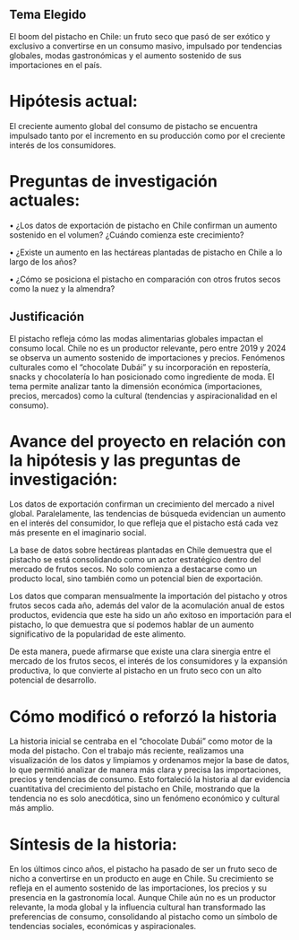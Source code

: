 ## Tema Elegido
El boom del pistacho en Chile: un fruto seco que pasó de ser exótico y exclusivo a convertirse en un consumo masivo, impulsado por tendencias globales, modas gastronómicas y el aumento sostenido de sus importaciones en el país.

# Hipótesis actual:

El creciente aumento global del consumo de pistacho se encuentra impulsado tanto por el incremento en su producción como por el creciente interés de los consumidores.

# Preguntas de investigación actuales:

•	¿Los datos de exportación de pistacho en Chile confirman un aumento sostenido en el volumen? ¿Cuándo comienza este crecimiento?

•	¿Existe un aumento en las hectáreas plantadas de pistacho en Chile a lo largo de los años?

•	¿Cómo se posiciona el pistacho en comparación con otros frutos secos como la nuez y la almendra?

## Justificación
El pistacho refleja cómo las modas alimentarias globales impactan el consumo local. Chile no es un productor relevante, pero entre 2019 y 2024 se observa un aumento sostenido de importaciones y precios. Fenómenos culturales como el “chocolate Dubái” y su incorporación en repostería, snacks y chocolatería lo han posicionado como ingrediente de moda. El tema permite analizar tanto la dimensión económica (importaciones, precios, mercados) como la cultural (tendencias y aspiracionalidad en el consumo).

# Avance del proyecto en relación con la hipótesis y las preguntas de investigación:
Los datos de exportación confirman un crecimiento del mercado a nivel global. Paralelamente, las tendencias de búsqueda evidencian un aumento en el interés del consumidor, lo que refleja que el pistacho está cada vez más presente en el imaginario social.

La base de datos sobre hectáreas plantadas en Chile demuestra que el pistacho se está consolidando como un actor estratégico dentro del mercado de frutos secos. No solo comienza a destacarse como un producto local, sino también como un potencial bien de exportación.

Los datos que comparan mensualmente la importación del pistacho y otros frutos secos cada año, además del valor de la acomulación anual de estos productos, evidencia que este ha sido un año exitoso en importación para el pistacho, lo que demuestra que sí podemos hablar de un aumento significativo de la popularidad de este alimento.

De esta manera, puede afirmarse que existe una clara sinergia entre el mercado de los frutos secos, el interés de los consumidores y la expansión productiva, lo que convierte al pistacho en un fruto seco con un alto potencial de desarrollo.

# Cómo modificó o reforzó la historia
La historia inicial se centraba en el “chocolate Dubái” como motor de la moda del pistacho. Con el trabajo más reciente, realizamos una visualización de los datos y limpiamos y ordenamos mejor la base de datos, lo que permitió analizar de manera más clara y precisa las importaciones, precios y tendencias de consumo. Esto fortaleció la historia al dar evidencia cuantitativa del crecimiento del pistacho en Chile, mostrando que la tendencia no es solo anecdótica, sino un fenómeno económico y cultural más amplio.

# Síntesis de la historia:

En los últimos cinco años, el pistacho ha pasado de ser un fruto seco de nicho a convertirse en un producto en auge en Chile. Su crecimiento se refleja en el aumento sostenido de las importaciones, los precios y su presencia en la gastronomía local. Aunque Chile aún no es un productor relevante, la moda global y la influencia cultural han transformado las preferencias de consumo, consolidando al pistacho como un símbolo de tendencias sociales, económicas y aspiracionales.
